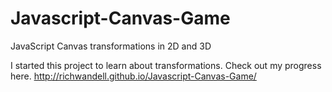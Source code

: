 # Javascript-Canvas-Game
JavaScript Canvas transformations in 2D and 3D

I started this project to learn about transformations. Check out my progress here. 
http://richwandell.github.io/Javascript-Canvas-Game/
